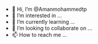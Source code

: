 - 👋 Hi, I’m @Amanmohammedtp
- 👀 I’m interested in ...
- 🌱 I’m currently learning ...
- 💞️ I’m looking to collaborate on ...
- 📫 How to reach me ...

<!---
Amanmohammedtp/Amanmohammedtp is a ✨ special ✨ repository because its `README.md` (this file) appears on your GitHub profile.
You can click the Preview link to take a look at your changes.
--->
